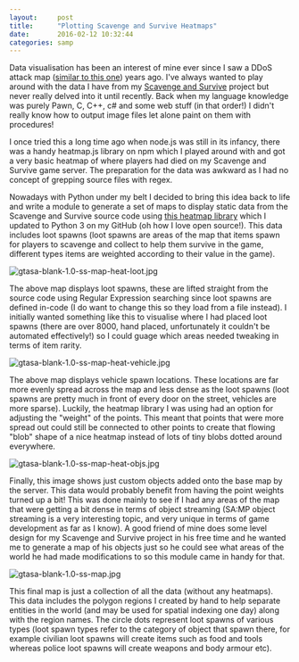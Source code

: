 ```yaml
---
layout:     post
title:      "Plotting Scavenge and Survive Heatmaps"
date:       2016-02-12 10:32:44
categories: samp
---
```

Data visualisation has been an interest of mine ever since I saw a DDoS attack map ([similar to this one](http://map.norsecorp.com/)) years ago. I've always wanted to play around with the data I have from my [Scavenge and Survive](https://github.com/southclaw/scavengesurvive) project but never really delved into it until recently. Back when my language knowledge was purely Pawn, C, C++, c# and some web stuff (in that order!) I didn't really know how to output image files let alone paint on them with procedures!
<!--more-->
I once tried this a long time ago when node.js was still in its infancy, there was a handy heatmap.js library on npm which I played around with and got a very basic heatmap of where players had died on my Scavenge and Survive game server. The preparation for the data was awkward as I had no concept of grepping source files with regex.

Nowadays with Python under my belt I decided to bring this idea back to life and write a module to generate a set of maps to display static data from the Scavenge and Survive source code using [this heatmap library](http://jjguy.com/heatmap/) which I updated to Python 3 on my GitHub (oh how I love open source!). This data includes loot spawns (loot spawns are areas of the map that items spawn for players to scavenge and collect to help them survive in the game, different types items are weighted according to their value in the game).

![gtasa-blank-1.0-ss-map-heat-loot.jpg](https://dl.dropboxusercontent.com/u/45512231/SS/gtasa-blank-1.0-ss-map-heat-loot.jpg)

The above map displays loot spawns, these are lifted straight from the source code using Regular Expression searching since loot spawns are defined in-code (I do want to change this so they load from a file instead). I initially wanted something like this to visualise where I had placed loot spawns (there are over 8000, hand placed, unfortunately it couldn't be automated effectively!) so I could guage which areas needed tweaking in terms of item rarity.

![gtasa-blank-1.0-ss-map-heat-vehicle.jpg](https://dl.dropboxusercontent.com/u/45512231/SS/gtasa-blank-1.0-ss-map-heat-vehicle.jpg)

The above map displays vehicle spawn locations. These locations are far more evenly spread across the map and less dense as the loot spawns (loot spawns are pretty much in front of every door on the street, vehicles are more sparse). Luckily, the heatmap library I was using had an option for adjusting the "weight" of the points. This meant that points that were more spread out could still be connected to other points to create that flowing "blob" shape of a nice heatmap instead of lots of tiny blobs dotted around everywhere.

![gtasa-blank-1.0-ss-map-heat-objs.jpg](https://dl.dropboxusercontent.com/u/45512231/SS/gtasa-blank-1.0-ss-map-heat-objs.jpg)

Finally, this image shows just custom objects added onto the base map by the server. This data would probably benefit from having the point weights turned up a bit! This was done mainly to see if I had any areas of the map that were getting a bit dense in terms of object streaming (SA:MP object streaming is a very interesting topic, and very unique in terms of game development as far as I know). A good friend of mine does some level design for my Scavenge and Survive project in his free time and he wanted me to generate a map of his objects just so he could see what areas of the world he had made modifications to so this module came in handy for that.

![gtasa-blank-1.0-ss-map.jpg](https://dl.dropboxusercontent.com/u/45512231/SS/gtasa-blank-1.0-ss-map.jpg)

This final map is just a collection of all the data (without any heatmaps). This data includes the polygon regions I created by hand to help separate entities in the world (and may be used for spatial indexing one day) along with the region names. The circle dots represent loot spawns of various types (loot spawn types refer to the category of object that spawn there, for example civilian loot spawns will create items such as food and tools whereas police loot spawns will create weapons and body armour etc).

